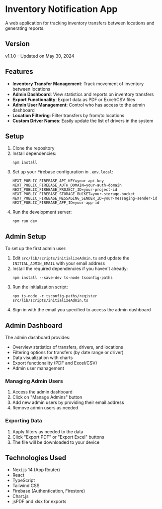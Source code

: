 # Inventory Notification App

A web application for tracking inventory transfers between locations and generating reports.

## Version
v1.1.0 - Updated on May 30, 2024

## Features

- **Inventory Transfer Management**: Track movement of inventory between locations
- **Admin Dashboard**: View statistics and reports on inventory transfers
- **Export Functionality**: Export data as PDF or Excel/CSV files
- **Admin User Management**: Control who has access to the admin dashboard
- **Location Filtering**: Filter transfers by from/to locations
- **Custom Driver Names**: Easily update the list of drivers in the system

## Setup

1. Clone the repository
2. Install dependencies:
   ```
   npm install
   ```
3. Set up your Firebase configuration in `.env.local`:
   ```
   NEXT_PUBLIC_FIREBASE_API_KEY=your-api-key
   NEXT_PUBLIC_FIREBASE_AUTH_DOMAIN=your-auth-domain
   NEXT_PUBLIC_FIREBASE_PROJECT_ID=your-project-id
   NEXT_PUBLIC_FIREBASE_STORAGE_BUCKET=your-storage-bucket
   NEXT_PUBLIC_FIREBASE_MESSAGING_SENDER_ID=your-messaging-sender-id
   NEXT_PUBLIC_FIREBASE_APP_ID=your-app-id
   ```
4. Run the development server:
   ```
   npm run dev
   ```

## Admin Setup

To set up the first admin user:

1. Edit `src/lib/scripts/initializeAdmin.ts` and update the `INITIAL_ADMIN_EMAIL` with your email address
2. Install the required dependencies if you haven't already:
   ```
   npm install --save-dev ts-node tsconfig-paths
   ```
3. Run the initialization script:
   ```
   npx ts-node -r tsconfig-paths/register src/lib/scripts/initializeAdmin.ts
   ```
4. Sign in with the email you specified to access the admin dashboard

## Admin Dashboard

The admin dashboard provides:

- Overview statistics of transfers, drivers, and locations
- Filtering options for transfers (by date range or driver)
- Data visualization with charts
- Export functionality (PDF and Excel/CSV)
- Admin user management

### Managing Admin Users

1. Access the admin dashboard
2. Click on "Manage Admins" button
3. Add new admin users by providing their email address
4. Remove admin users as needed

### Exporting Data

1. Apply filters as needed to the data
2. Click "Export PDF" or "Export Excel" buttons
3. The file will be downloaded to your device

## Technologies Used

- Next.js 14 (App Router)
- React
- TypeScript
- Tailwind CSS
- Firebase (Authentication, Firestore)
- Chart.js
- jsPDF and xlsx for exports